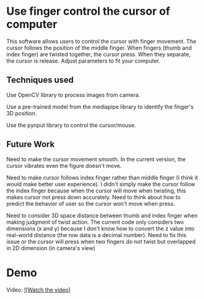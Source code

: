 # Use finger control the cursor of computer
This software allows users to control the cursor with finger movement. The cursor follows the position of the middle finger. When fingers (thumb and index finger) are twisted together, the cursor press. When they separate, the cursor is release. Adjust parameters to fit your computer.
 
 
## Techniques used
Use OpenCV library to process images from camera.

Use a pre-trained model from the mediapipe library to identify the finger's 3D position.

Use the pynput library to control the cursor/mouse.

## Future Work 
Need to make the cursor movement smooth. In the current version, the cursor vibrates even the figure doesn't move.

Need to make cursor follows index finger rather than middle finger (I think it would make better user experience). I didn't simply make the cursor follow the index finger because when the cursor will move when twisting, this makes cursor not press down accurately. Need to think about how to predict the behavior of user so the cursor won't move when press.

Need to consider 3D space distance between thumb and index finger when making judgment of twist action. The current code only considers two dimensions (x and y) because I don't know how to convert the z value into real-world distance (the row data is a decimal number). Need to fix this issue or the cursor will press when two fingers do not twist but overlapped in 2D dimension (in camera's view)

# Demo
Video: [![Watch the video]](https://www.youtube.com/watch?v=UueDitx1ZLE)
